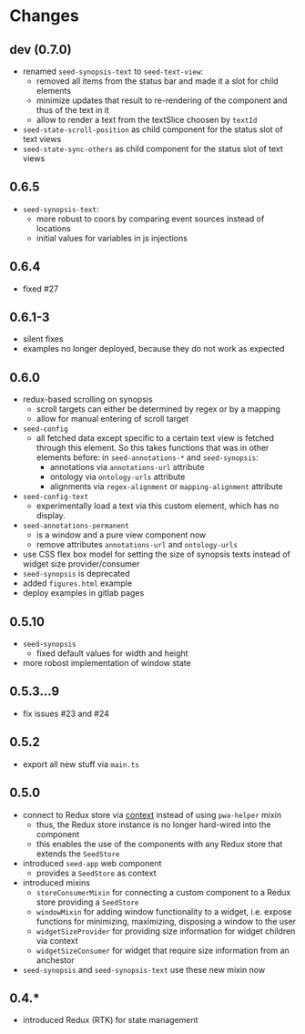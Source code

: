 # Changes

## dev (0.7.0)

- renamed `seed-synopsis-text` to `seed-text-view`:
  - removed all items from the status bar and made it a slot for child elements
  - minimize updates that result to re-rendering of the component and
    thus of the text in it
  - allow to render a text from the textSlice choosen by `textId`
- `seed-state-scroll-position` as child component for the status slot
  of text views
- `seed-state-sync-others` as child component for the status slot
  of text views

## 0.6.5

- `seed-synopsis-text`:
  - more robust to coors by comparing event sources instead of locations
  - initial values for variables in js injections

## 0.6.4

- fixed #27

## 0.6.1-3

- silent fixes
- examples no longer deployed, because they do not work as expected

## 0.6.0

- redux-based scrolling on synopsis
  - scroll targets can either be determined by regex or by a mapping
  - allow for manual entering of scroll target
- `seed-config`
  - all fetched data except specific to a certain text view is fetched
    through this element. So this takes functions that was in other
    elements before: in `seed-annotations-*` and `seed-synopsis`:
    - annotations via `annotations-url` attribute
	- ontology via `ontology-urls` attribute
    - alignments via `regex-alignment` or `mapping-alignment` attribute
- `seed-config-text`
  - experimentally load a text via this custom element, which has no display.
- `seed-annotations-permanent`
  - is a window and a pure view component now
  - remove attributes `annotations-url` and `ontology-urls`
- use CSS flex box model for setting the size of synopsis texts
  instead of widget size provider/consumer
- `seed-synopsis` is deprecated
- added `figures.html` example
- deploy examples in gitlab pages

## 0.5.10

- `seed-synopsis`
  - fixed default values for width and height
- more robost implementation of window state

## 0.5.3...9

- fix issues #23 and #24

## 0.5.2

- export all new stuff via `main.ts`

## 0.5.0

- connect to Redux store via
  [context](https://lit.dev/docs/data/context/) instead of using
  `pwa-helper` mixin
  - thus, the Redux store instance is no longer hard-wired into the
    component
  - this enables the use of the components with any Redux store that
    extends the `SeedStore`
- introduced `seed-app` web component
  - provides a `SeedStore` as context
- introduced mixins
  - `storeConsumerMixin` for connecting a custom component to a Redux
    store providing a `SeedStore`
  - `windowMixin` for adding window functionality to a widget,
    i.e. expose functions for minimizing, maximizing, disposing a
    window to the user
  - `widgetSizeProvider` for providing size information for widget
    children via context
  - `widgetSizeConsumer` for widget that require size information from
    an anchestor
- `seed-synopsis` and `seed-synopsis-text` use these new mixin now

## 0.4.*

- introduced Redux (RTK) for state management
